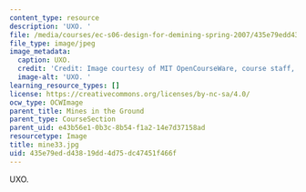 ```yaml
---
content_type: resource
description: 'UXO. '
file: /media/courses/ec-s06-design-for-demining-spring-2007/435e79edd43819dd4d75dc47451f466f_mine33.jpg
file_type: image/jpeg
image_metadata:
  caption: UXO.
  credit: 'Credit: Image courtesy of MIT OpenCourseWare, course staff, and students.'
  image-alt: 'UXO. '
learning_resource_types: []
license: https://creativecommons.org/licenses/by-nc-sa/4.0/
ocw_type: OCWImage
parent_title: Mines in the Ground
parent_type: CourseSection
parent_uid: e43b56e1-0b3c-8b54-f1a2-14e7d37158ad
resourcetype: Image
title: mine33.jpg
uid: 435e79ed-d438-19dd-4d75-dc47451f466f
---
```

UXO. 